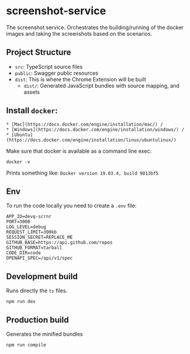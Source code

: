 # screenshot-service
The screenshot service. Orchestrates the building/running of the docker images and taking the screenshots based on the scenarios.

## Project Structure
- `src`: TypeScript source files
- `public`: Swagger public resources
- `dist`: This is where the Chrome Extension will be built
  - `dist/`: Generated JavaScript bundles with source mapping, and assets

## Install `docker`:

    * [Mac](https://docs.docker.com/engine/installation/mac/) /
    * [Windows](https://docs.docker.com/engine/installation/windows/) /
    * [Ubuntu](https://docs.docker.com/engine/installation/linux/ubuntulinux/)

Make sure that docker is available as a command line exec:

`docker -v`

Prints something like: `Docker version 19.03.4, build 9013bf5`

## Env
To run the code locally you need to create a `.env` file:

```
APP_ID=devq-scrnr
PORT=3000
LOG_LEVEL=debug
REQUEST_LIMIT=300kb
SESSION_SECRET=REPLACE_ME
GITHUB_BASE=https://api.github.com/repos
GITHUB_FORMAT=tarball
CODE_DIR=code
OPENAPI_SPEC=/api/v1/spec
```

## Development build
Runs directly the `ts` files. 
```
npm run dev
```

## Production build
Generates the minified bundles
```
npm run compile
```

